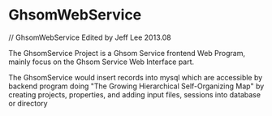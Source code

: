 GhsomWebService
===============

// GhsomWebService Edited by Jeff Lee 2013.08 



The GhsomService Project is a Ghsom Service frontend Web Program, mainly focus on the Ghsom Service Web Interface part.

The GhsomService would insert records into mysql which are accessible by backend program doing "The Growing Hierarchical Self-Organizing Map" by creating projects, properties, and adding input files, sessions into database or directory
